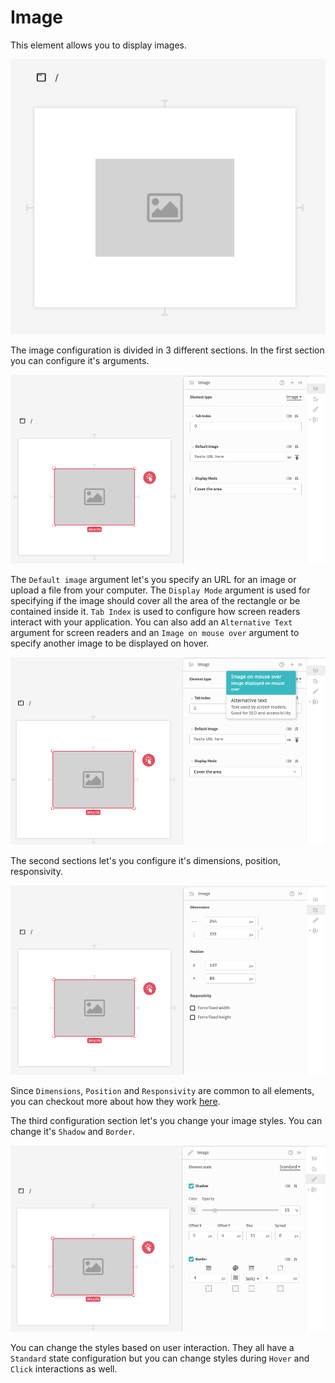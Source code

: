 # Image

This element allows you to display images.

![](../../../.gitbook/assets/screen-shot-2021-09-27-at-11.53.33.png)

The image configuration is divided in 3 different sections. In the first section you can configure it's arguments.

![](../../../.gitbook/assets/screen-shot-2021-09-27-at-11.55.19.png)

The `Default image` argument let's you specify an URL for an image or upload a file from your computer. The `Display Mode` argument is used for specifying if the image should cover all the area of the rectangle or be contained inside it. `Tab Index` is used to configure how screen readers interact with your application. You can also add an `Alternative Text` argument for screen readers and an `Image on mouse over` argument to specify another image to be displayed on hover.

![](../../../.gitbook/assets/screen-shot-2021-09-27-at-11.59.14.png)

The second sections let's you configure it's dimensions, position, responsivity.

![](../../../.gitbook/assets/screen-shot-2021-09-27-at-11.59.43.png)

Since `Dimensions`, `Position` and `Responsivity` are common to all elements, you can checkout more about how they work [here](./). 

The  third configuration section let's you change your image styles. You can change it's `Shadow` and `Border`.

![](../../../.gitbook/assets/screen-shot-2021-09-27-at-12.00.43.png)

You can change the styles based on user interaction. They all have a `Standard` state configuration but you can change styles during `Hover` and `Click` interactions as well.

